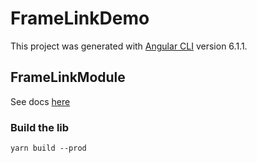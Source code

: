 # FrameLinkDemo

This project was generated with [Angular CLI](https://github.com/angular/angular-cli) version 6.1.1.

## FrameLinkModule
See docs [here](projects/aeldar/frame-link)

### Build the lib
```
yarn build --prod
```
